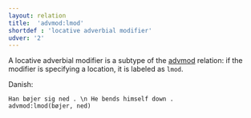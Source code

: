 ```yaml
---
layout: relation
title:  'advmod:lmod'
shortdef : 'locative adverbial modifier'
udver: '2'
---
```


A locative adverbial modifier is a subtype of the [advmod]() relation: if the modifier is specifying a location, it is labeled as `lmod`.

Danish:

~~~ sdparse
Han bøjer sig ned . \n He bends himself down .
advmod:lmod(bøjer, ned)
~~~

<!-- Interlanguage links updated Ne 5. května 2024, 18:20:40 CEST -->
